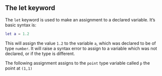 ## The **let** keyword

The `let` keyword is used to make an assignment to a declared variable. It’s basic syntax is:

```matlab
let a = 1.2
```

This will assign the value `1.2` to the variable `a`, which was declared to be of type `number`. It will raise a syntax error to assign to a variable which was not declared, or if the type is different.

The following assignment assigns to the `point` type variable called `p` the point at `(1,1)`